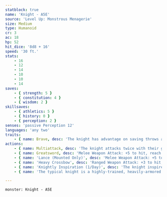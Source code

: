 ```yaml
---
statblock: true
name: 'Knight - A5E'
source: 'Level Up: Monstrous Menagerie'
size: Medium
type: Humanoid
cr: 3
ac: 18
hp: 52
hit_dice: '8d8 + 16'
speed: '30 ft.'
stats:
    - 16
    - 12
    - 14
    - 10
    - 10
    - 14
saves:
    - { strength: 5 }
    - { constitution: 4 }
    - { wisdom: 2 }
skillsaves:
    - { athletics: 5 }
    - { history: 0 }
    - { perception: 2 }
senses: 'passive Perception 12'
languages: 'any two'
traits:
    - { name: Brave, desc: 'The knight has advantage on saving throws against being frightened.' }
actions:
    - { name: Multiattack, desc: 'The knight attacks twice with their greatsword.' }
    - { name: Greatsword, desc: 'Melee Weapon Attack: +5 to hit, reach 5 ft., one target. Hit: 10 (2d6 + 3) slashing damage.' }
    - { name: 'Lance (Mounted Only)', desc: 'Melee Weapon Attack: +5 to hit, reach 10 ft., one target. Hit: 9 (1d12 + 3) piercing damage. If the knight moves at least 20 feet straight towards the target before the attack, they deal an extra 6 (1d12) piercing damage, and the target makes a DC 13 Strength saving throw, falling prone on a failure. This attack is made at disadvantage against targets within 5 feet.' }
    - { name: 'Heavy Crossbow', desc: 'Ranged Weapon Attack: +3 to hit, range 100/400 ft., one target. Hit: 6 (1d10 + 1) piercing damage.' }
    - { name: 'Knightly Inspiration (1/Day)', desc: 'The knight inspires creatures of their choice within 30 feet that can hear and understand them. For the next minute, inspired creatures gain an expertise die (1d4) on attack rolls and saving throws. A creature can benefit from only one Knightly Inspiration at a time, and the knight cannot target themselves.' }
    - { name: 'The typical knight is a highly-trained, heavily-armored cavalry soldier who has sworn allegiance to a noble, monarch, or faith', desc: 'Not every knight, however, is forged from the same iron. Some knights fight on foot or on griffon-back, and some owe allegiance to none but themselves.' }

---
```

```statblock
monster: Knight - A5E
```
